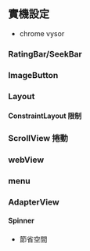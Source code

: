 ## 實機設定

* chrome vysor



### RatingBar/SeekBar



### ImageButton



### Layout

#### ConstraintLayout 限制



### ScrollView 捲動



### webView





### menu



### AdapterView

#### Spinner

* 節省空間